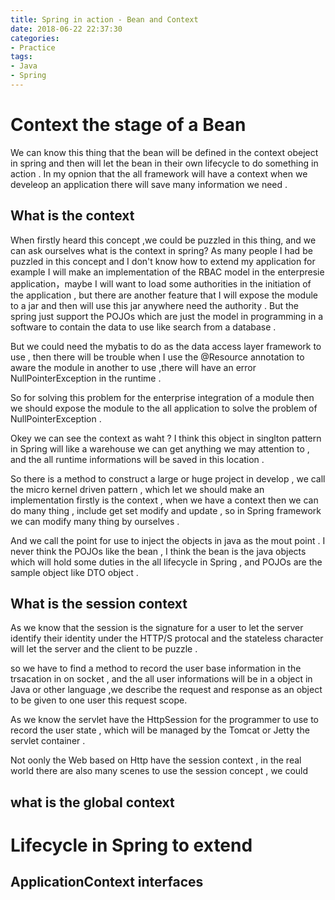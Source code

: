 ```yaml
---
title: Spring in action - Bean and Context
date: 2018-06-22 22:37:30
categories:
- Practice
tags:
- Java
- Spring
---
```


# Context the stage of a Bean 

We can know this thing that the bean will be defined in the context obeject in spring and then will let the bean in their own lifecycle to do something in action . In my opnion that the all framework will have a context when we develeop an application there will save many information we need .

<!--more-->

## What is the context

When firstly heard this concept ,we could be puzzled in this thing, and we can ask ourselves what is the context in spring? As many people I had be puzzled in this concept and I don't know how to extend my application for example I will make an implementation of the RBAC model in the enterpresie application，maybe I will want to load some authorities in the initiation of the application , but there are another feature that I will expose the module to a jar and then will use this jar anywhere need the authority . But the spring just support the POJOs which are just the model in programming in a software to contain the data to use like search from a database .

But we could need the mybatis to do as the data access layer framework to use , then there will be trouble when I use the @Resource annotation to aware the module in another to use ,there will have an error NullPointerException in the runtime .

So for solving this problem for the enterprise integration of a module then we should expose the module to the all application to solve the problem of NullPointerException .

Okey we can see the context as waht ? I think this object in singlton pattern in Spring will like a warehouse we can get anything we may attention to , and the all runtime informations will be saved in this location .

So there is a method to construct a large or huge project in develop , we call the micro kernel driven pattern , which let we should make an implementation firstly is the context , when we have a context then we can do many thing , include get set modify and update , so in Spring framework we can modify many thing by ourselves .

And we call the point for use to inject the objects in java as the mout point . I never think the POJOs like the bean , I think the bean is the java objects which will hold some duties in the all lifecycle in Spring , and POJOs are the sample object like DTO object .

## What is the session context

As we know that the session is the signature for a user to let the server identify their identity under the HTTP/S protocal and the stateless character will let the server and the client to be puzzle .

so we have to find a method to record the user base information in the trsacation in on socket , and the all user informations will be in a object in Java or other language ,we describe the request and response as an object to be given to one user this request scope.

As we know the servlet have the HttpSession for the programmer to use to record the user state , which will be managed by the Tomcat or Jetty the servlet container .

Not oonly the Web based on Http have the session context , in the real world there are also many scenes to use the session concept , we could 

## what is the global context 

# Lifecycle in Spring to extend 

## ApplicationContext interfaces  